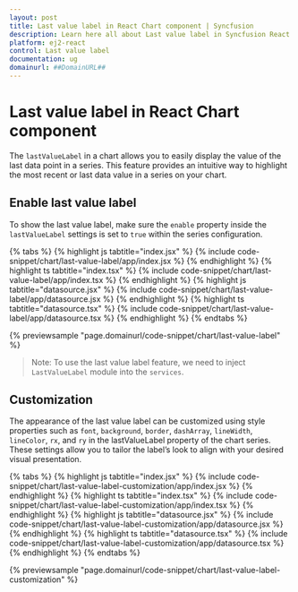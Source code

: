 ```yaml
---
layout: post
title: Last value label in React Chart component | Syncfusion
description: Learn here all about Last value label in Syncfusion React Chart component of Syncfusion Essential JS 2 and more.
platform: ej2-react
control: Last value label
documentation: ug
domainurl: ##DomainURL##
---
```


# Last value label in React Chart component

The `lastValueLabel` in a chart allows you to easily display the value of the last data point in a series. This feature provides an intuitive way to highlight the most recent or last data value in a series on your chart.

## Enable last value label

To show the last value label, make sure the `enable` property inside the `lastValueLabel` settings is set to `true` within the series configuration.

{% tabs %}
{% highlight js tabtitle="index.jsx" %}
{% include code-snippet/chart/last-value-label/app/index.jsx %}
{% endhighlight %}
{% highlight ts tabtitle="index.tsx" %}
{% include code-snippet/chart/last-value-label/app/index.tsx %}
{% endhighlight %}
{% highlight js tabtitle="datasource.jsx" %}
{% include code-snippet/chart/last-value-label/app/datasource.jsx %}
{% endhighlight %}
{% highlight ts tabtitle="datasource.tsx" %}
{% include code-snippet/chart/last-value-label/app/datasource.tsx %}
{% endhighlight %}
{% endtabs %}

{% previewsample "page.domainurl/code-snippet/chart/last-value-label" %}

>Note: To use the last value label feature, we need to inject `LastValueLabel` module into the `services`.

## Customization

The appearance of the last value label can be customized using style properties such as `font`, `background`, `border`, `dashArray`, `lineWidth`, `lineColor`, `rx`, and `ry` in the lastValueLabel property of the chart series. These settings allow you to tailor the label’s look to align with your desired visual presentation.

{% tabs %}
{% highlight js tabtitle="index.jsx" %}
{% include code-snippet/chart/last-value-label-customization/app/index.jsx %}
{% endhighlight %}
{% highlight ts tabtitle="index.tsx" %}
{% include code-snippet/chart/last-value-label-customization/app/index.tsx %}
{% endhighlight %}
{% highlight js tabtitle="datasource.jsx" %}
{% include code-snippet/chart/last-value-label-customization/app/datasource.jsx %}
{% endhighlight %}
{% highlight ts tabtitle="datasource.tsx" %}
{% include code-snippet/chart/last-value-label-customization/app/datasource.tsx %}
{% endhighlight %}
{% endtabs %}

{% previewsample "page.domainurl/code-snippet/chart/last-value-label-customization" %}